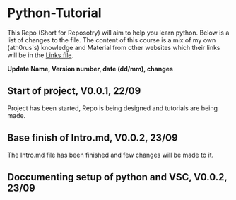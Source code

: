 # Python-Tutorial
This Repo (Short for Reposotry) will aim to help you learn python. Below is a list of changes to the file. The content of this course is a mix of my own (ath0rus's) knowledge and Material from other websites which their links will be in the [Links file](Links.md).

**Update Name, Version number, date (dd/mm), changes**

## Start of project, V0.0.1, 22/09
Project has been started, Repo is being designed and tutorials are being made.

## Base finish of Intro.md, V0.0.2, 23/09
The Intro.md file has been finished and few changes will be made to it. 

## Doccumenting setup of python and VSC, V0.0.2, 23/09 
